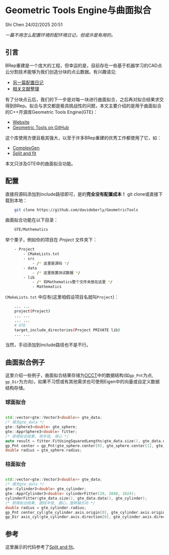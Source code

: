 # Geometric Tools Engine与曲面拟合
Shi Chen 24/02/2025 20:51

 *一篇不用怎么配置环境的配环境日记，但或许是有用的。*

## 引言
BRep重建是一个庞大的工程，但幸运的是，目前存在一些基于机器学习的CAD点云分割技术能够为我们创造分块的点云数据。有兴趣请见:
- [另一篇配置日记](https://github.com/Bigger-and-Stronger/environment-configuration-diary/tree/main/BRep%20Reconstruction/ParseNet%2BSED_Net)
- [相关文献整理](https://github.com/Bigger-and-Stronger/awesome-brep-reconstruction)

有了分块点云后，我们的下一步是对每一块进行曲面拟合，之后再对拟合结果求交得到BRep。拟合与求交都是极具挑战性的问题，本文主要介绍的是用于曲面拟合的C++开源库Geometric Tools Engine(GTE)：
- [Website](https://www.geometrictools.com/)
- [Geometric Tools on GitHub](https://github.com/davideberly/GeometricTools)

这个库使用方便且极其强大，以至于许多BRep重建的优秀工作都使用了它，如：
- [ComplexGen](https://github.com/guohaoxiang/ComplexGen)
- [Split and fit](https://github.com/yilinliu77/NVDNet)

本文只涉及GTE中的曲面拟合功能。

## 配置
直接将源码添加到include路径即可，是的**完全没有配置成本！**
git clone或直接下载到本地：
```bash
	git clone https://github.com/davideberly/GeometricTools
```
曲面拟合功能在以下目录：
```bash
	GTE/Mathematics
```
举个栗子，例如你的项目在 *Project* 文件夹下：
```bash
	- Project
		- CMakeLists.txt
		- src
			- /* 这里是源码 */
		- data
			- /* 这里放置测试数据 */
		- lib
			- /* 将Mathematics整个文件夹放在这里 */
			- Mathematics 
```

`CMakeLists.txt` 中应有(这里咱假设项目名就叫`Project`)：
``` bash
	... ...
	project(Project)
	... ...
	... ...
	# GTE
	target_include_directories(Project PRIVATE lib)
	... ...
```

当然，手动添加到include路径也不是不行。

## 曲面拟合例子
这里介绍一些例子，曲面拟合结果存储为[OCCT](https://dev.opencascade.org/)中的数据结构(如`gp_Pnt`为点, `gp_Dir`为方向)，如果不习惯或有其他需求也可使用Eigen中的向量或自定义数据结构存储。
### 球面拟合
```cpp
	
std::vector<gte::Vector3<double>> gte_data;
/* 填充gte_data */
gte::Sphere3<double> gte_sphere;
gte::ApprSphere3<double> fitter;
/* 获得拟合结果, 球半径, 球心 */
auto result = fitter.FitUsingSquaredLengths(gte_data.size(), gte_data.data(), gte_sphere);
gp_Pnt center = gp_Pnt(gte_sphere.center[0], gte_sphere.center[1], gte_sphere.center[2]);
double radius = gte_sphere.radius;
```
### 柱面拟合
```cpp
	
std::vector<gte::Vector3<double>> gte_data;
/* 填充gte_data */
gte::Cylinder3<double> gte_cylinder;
gte::ApprCylinder3<double> cylinderFitter(20, 2048, 1024);
cylinderFitter(gte_data.size(), gte_data.data(), gte_cylinder);
/* 获得拟合结果, 圆柱半径, 圆心，旋转轴方向 */
double radius = gte_cylinder.radius;
gp_Pnt center_cyl(gte_cylinder.axis.origin[0], gte_cylinder.axis.origin[1], gte_cylinder.axis.origin[2]);
gp_Dir axis_cyl(gte_cylinder.axis.direction[0], gte_cylinder.axis.direction[1], gte_cylinder.axis.direction[2]);
```


## 参考
这里展示的代码参考了[Split and fit](https://github.com/yilinliu77/NVDNet)。

